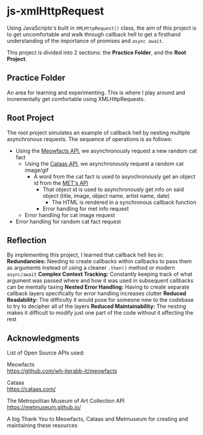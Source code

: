 # js-xmlHttpRequest

Using JavaScripts's built in `XMLHttpRequest()` class, the aim of this project is to get uncomfortable and walk through callback hell to get a firsthand understanding of the importance of promises and `async await`.

This project is divided into 2 sections: the **Practice Folder**, and the **Root Project**.

## Practice Folder

An area for learning and experimenting. This is where I play around and incrementally get comfortable using XMLHttpRequests.

## Root Project

The root project simulates an example of callback hell by nesting multiple asynchronous requests.
The sequence of operations is as follows:

- Using the [Meowfacts API](https://github.com/wh-iterabb-it/meowfacts), we asynchronously request a new random cat fact
  - Using the [Cataas API](https://cataas.com/), we asynchronously request a random cat image/gif   
    - A word from the cat fact is used to asynchronously get an object id from the [MET's API](https://metmuseum.github.io/)
      - That object id is used to asynchronously get info on said object (title, image, object name, artist name, date)
        - The HTML is rendered in a synchronous callback function
      - Error handling for met info request
  - Error handling for cat image request
- Error handling for random cat fact request

## Reflection

By implementing this project, I learned that callback hell lies in: 
**Redundancies:**  Needing to create callbacks within callbacks to pass them as arguments instead of using a cleaner `.then()` method or modern `async/await`
**Complex Context Tracking:** Constantly keeping track of what argument was passed where and how it was used in subsequent callbacks can be mentally taxing 
**Nested Error Handling:** Having to create separate callback layers specifically for error handling increases clutter 
**Reduced Readability:** The difficulty it would pose for someone new to the codebase to try to decipher all of the layers 
**Reduced Maintainability:** The nesting makes it difficult to modify just one part of the code without it affecting the rest

## Acknowledgments

List of Open Source APIs used:

Meowfacts  
https://github.com/wh-iterabb-it/meowfacts

Cataas   
https://cataas.com/

The Metropolitan Museum of Art Collection API  
https://metmuseum.github.io/

A big Thank You to Meowfacts, Cataas and Metmuseum for creating and maintaining these resources
